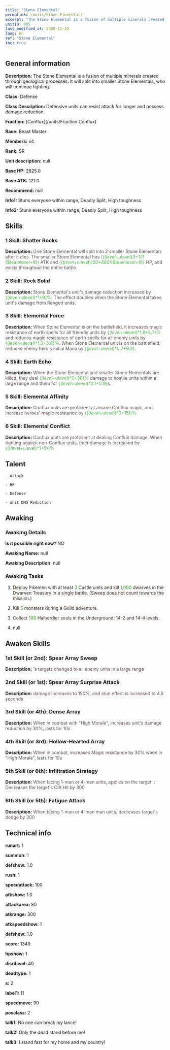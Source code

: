 ```yaml
---
title: "Stone Elemental"
permalink: /units/Stone Elemental/
excerpt: "The Stone Elemental is a fusion of multiple minerals created through geological processes. It will split into smaller Stone Elementals, who will continue fighting."
unitID: 905
last_modified_at: 2020-11-25
lang: en
ref: "Stone Elemental"
toc: true
---
```

## General information
 **Description:** The Stone Elemental is a fusion of multiple minerals created through geological processes. It will split into smaller Stone Elementals, who will continue fighting.

 **Class:** Defense

 **Class Description:** Defensive units can resist attack for longer and possess damage reduction.

 **Fraction:** [Conflux](/units/Fraction Conflux)

 **Race:** Beast Master

 **Members:** x4

 **Rank:** SR

 **Unit description:** null

 **Base HP:** 2825.0

 **Base ATK:** 121.0

 **Recommend:** null

 **Info1:** Stuns everyone within range, Deadly Split, High toughness

 **Info2:** Stuns everyone within range, Deadly Split, High toughness

## Skills
### 1 Skill: Shatter Rocks
 **Description:** <span style="color: #645252">One Stone Elemental will split into 2 smaller Stone Elementals after it dies. The smaller Stone Elemental has <span style="color: black"><span style="color: #48b946">{(($level+$ulevel)*3+17)*($teamlevel+9)}<span style="color: black"><span style="color: #645252"> ATK and <span style="color: black"><span style="color: #48b946">{(($level+$ulevel)*120+880)*($teamlevel+9)}<span style="color: black"><span style="color: #645252"> HP, and exists throughout the entire battle.<span style="color: black">

### 2 Skill: Rock Solid
 **Description:** <span style="color: #645252">Stone Elemental's unit's damage reduction increased by <span style="color: black"><span style="color: #48b946">{($level+$ulevel)*1+9}%<span style="color: black"><span style="color: #645252">. The effect doubles when the Stone Elemental takes unit's damage from Ranged units.<span style="color: black">

### 3 Skill: Elemental Force
 **Description:** <span style="color: #645252">When Stone Elemental is on the battlefield, it increases magic resistance of earth spells for all friendly units by <span style="color: black"><span style="color: #48b946">{($level+$ulevel)*1.8+5.7}%<span style="color: black"><span style="color: #645252"> and reduces magic resistance of earth spells for all enemy units by <span style="color: black"><span style="color: #48b946">{($level+$ulevel)*1.2+3.8}%<span style="color: black"><span style="color: #645252">. When Stone Elemental unit is on the battlefield, reduces enemy hero's initial Mana by <span style="color: black"><span style="color: #48b946">{($level+$ulevel)*0.7+9.3}<span style="color: black"><span style="color: #645252">.<span style="color: black">

### 4 Skill: Earth Echo
 **Description:** <span style="color: #645252">When the Stone Elemental and smaller Stone Elementals are killed, they deal <span style="color: black"><span style="color: #48b946">{($level+$ulevel)*2+38}%<span style="color: black"><span style="color: #645252"> damage to hostile units within a large range and <span style="color: black"><span style="color: #48b946"><stun><span style="color: black"><span style="color: #645252"> them for <span style="color: black"><span style="color: #48b946">{($level+$ulevel)*0.1+0.9}<span style="color: black"><span style="color: #645252">s.<span style="color: black">

### 5 Skill: Elemental Affinity
 **Description:** <span style="color: #645252">Conflux units are proficient at arcane Conflux magic, and increase heroes' magic resistance by <span style="color: black"><span style="color: #48b946">{(($level+$ulevel)*3+15)}%<span style="color: black"><span style="color: #645252"><span style="color: black">

### 6 Skill: Elemental Conflict
 **Description:** <span style="color: #645252">Conflux units are proficient at dealing Conflux damage. When fighting against non-Conflux units, their damage is increased by <span style="color: black"><span style="color: #48b946">{(($level+$ulevel)*1+5)}%<span style="color: black"><span style="color: #645252"><span style="color: black">

## Talent

    - Attack

    - HP

    - Defense

    - unit DMG Reduction

## Awaking
### Awaking Details
 **Is it possible right now?** NO

 **Awaking Name:** null

 **Awaking Description:** null

### Awaking Tasks
 1. <span style="color: #3c2a1e">Deploy Pikemen with at least <span style="color: black"><span style="color: #1ca216">3<span style="color: black"><span style="color: #3c2a1e"> Castle units and kill <span style="color: black"><span style="color: #1ca216">1,000<span style="color: black"><span style="color: #3c2a1e"> dwarves in the Dwarven Treasury in a single battle. (Sweep does not count towards the mission.)<span style="color: black">

 2. <span style="color: #3c2a1e">Kill <span style="color: black"><span style="color: #1ca216">5<span style="color: black"><span style="color: #3c2a1e"> monsters during a Guild adventure.<span style="color: black">

 3. <span style="color: #3c2a1e">Collect <span style="color: black"><span style="color: #1ca216">100<span style="color: black"><span style="color: #3c2a1e"> Halberdier souls in the Underground: 14-2 and 14-4 levels.<span style="color: black">

 4. null

## Awaken Skills

### 1st Skill (or 2nd): Spear Array Sweep
 **Description:** <span style="color: #48b946"><Spear Array><span style="color: black"><span style="color: #645252">'s targets changed to all enemy units in a large range<span style="color: black">

### 2nd Skill (or 1st): Spear Array Surprise Attack
 **Description:** <span style="color: #48b946"><Spear Array><span style="color: black"><span style="color: #645252"> damage increases to 150%, and stun effect is increased to 4.5 seconds<span style="color: black">

### 3rd Skill (or 4th): Dense Array
 **Description:** <span style="color: #48b946"><Leadership><span style="color: black"><span style="color: #645252">When in combat with \"High Morale\", increases unit's damage reduction by 30%, lasts for 10s<span style="color: black">

### 4th Skill (or 3rd): Hollow-Hearted Array
 **Description:** <span style="color: #48b946"><Leadership><span style="color: black"><span style="color: #645252">When in combat, increases Magic resistance by 30% when in \"High Morale\", lasts for 10s<span style="color: black">

### 5th Skill (or 6th): Infiltration Strategy
 **Description:** <span style="color: #48b946"><Dragon Slaying><span style="color: black"><span style="color: #645252">When facing 1-man or 4-man units, applies <deterrence> on the target. <Deterrence>: Decreases the target's Crit Hit by 300<span style="color: black">

### 6th Skill (or 5th): Fatigue Attack
 **Description:** <span style="color: #48b946"><Dragon Slaying><span style="color: black"><span style="color: #645252">When facing 1-man or 4-man man units, decreases target's dodge by 300<span style="color: black">

## Technical info
 **runart:** 1

 **summon:** 1

 **defshow:** 1.0

 **rush:** 1

 **speedattack:** 100

 **atkshow:** 1.0

 **attackarea:** 80

 **atkrange:** 300

 **atkspeedshow:** 1

 **defshow:** 1.0

 **score:** 1349

 **hpshow:** 1

 **disrdcvol:** 40

 **deadtype:** 1

 **s:** 2

 **label1:** 11

 **speedmove:** 90

 **posclass:** 2

 **talk1:** No one can break my lance!

 **talk2:** Only the dead stand before me!

 **talk3:** I stand fast for my home and my country!

